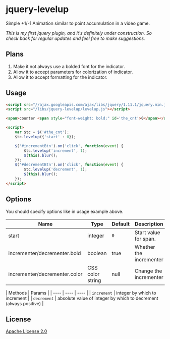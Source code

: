 # jquery-levelup
Simple +1/-1 Animation similar to point accumulation in a video game.

_This is my first jquery plugin, and it's definitely under construction.  So check back for regular updates and feel free to make suggestions._

Plans
-----

1. Make it not always use a bolded font for the indicator.
2. Allow it to accept parameters for colorization of indicator.
3. Allow it to accept formatting for the indicator.

Usage
-----
```html
<script src="//ajax.googleapis.com/ajax/libs/jquery/1.11.1/jquery.min.js"></script>
<script src="/libs/jquery-levelup/levelup.js"></script>

<span>counter <span style="font-weight: bold;" id='the_cnt'>0</span></span>

<script>
    var $tc = $('#the_cnt');
    $tc.levelup({'start' : 0});

    $('#incrementBtn').on('click', function(event) {
        $tc.levelup('increment', 1);
        $(this).blur();
    });
    $('#decrementBtn').on('click', function(event) {
        $tc.levelup('decrement', 1);
        $(this).blur();
    });
</script>
```

Options
-------
You should specify options like in usage example above.

| Name | Type | Default | Description |
| ---- | ---- | ---- | ---- |
| start | integer | `0` | Start value for span. |
| incrementer/decrementer.bold | boolean | true | Whether the incrementer|decrementer is bold |
| incrementer/decrementer.color | CSS color string | null | Change the incrementer|decrementer's text color |


| Methods  | Params |
| ---- | ---- | ---- |
| `increment` | integer by which to increment |
| `decrement` | absolute value of integer by which to decrement (always positive) |

License
-------
[Apache License 2.0](http://www.apache.org/licenses/LICENSE-2.0)
